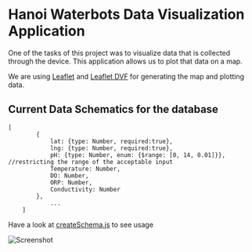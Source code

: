 # Hanoi Waterbots Data Visualization Application
One of the tasks of this project was to visualize data that is collected through the device. This application allows us to
plot that data on a map.

We are using [Leaflet](https://leafletjs.com/) and [Leaflet DVF](https://github.com/humangeo/leaflet-dvf) for generating the map
and plotting data.

## Current Data Schematics for the database
```
[
        {
            lat: {type: Number, required:true},
            lng: {type: Number, required:true},
            pH: {type: Number, enum: {$range: [0, 14, 0.01]}},     //restricting the range of the acceptable input
            Temperature: Number,
            DO: Number,
            ORP: Number,
            Conductivity: Number
        },
            ...
    ]
```

Have a look at [createSchema.js](models/createSchema.js) to see usage

![Screenshot](https://preview.ibb.co/d29mL8/App_screenshot.png)
